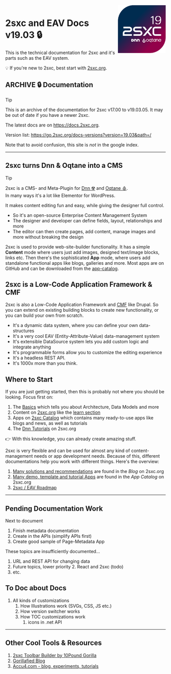 
<img src="../assets/logos/vcurrent/500.png" width="150px" align="right" class="float-end">

# 2sxc and EAV Docs v19.03 🔒

This is the technical documentation for 2sxc and it's parts such as the EAV system.

💡 If you're new to 2sxc, best start with [2sxc.org](https://2sxc.org/).

## ARCHIVE 🔒 Documentation

> [!TIP]
> This is an archive of the documentation for 2sxc v17.00 to v19.03.05.
> It may be out of date if you have a newer 2sxc.
>
> The latest docs are on <https://docs.2sxc.org>.
>
> Version list: <https://go.2sxc.org/docs-versions?version=19.03&path=/>

Note that to avoid confusion, this site is _not_ in the google index.

---

## 2sxc turns Dnn & Oqtane into a CMS

> [!TIP]
> 2sxc is a CMS- and Meta-Plugin for [Dnn ☢️](xref:Abyss.Platforms.Dnn.Index) and [Oqtane 🩸](xref:Abyss.Platforms.Oqtane.Index).  
> In many ways it's a lot like Elementor for WordPress.

It makes content editing fun and easy, while giving the designer full control.

* So it's an open-source Enterprise Content Management System
* The designer and developer can define fields, layout, relationships and more
* The editor can then create pages, add content, manage images and more without breaking the design

2sxc is used to provide web-site-builder functionality.
It has a simple **Content** mode where users just add images, designed text/image blocks, links etc.
Then there's the sophisticated **App** mode, where users add standalone functional apps like blogs, galleries and more.
Most apps are on GitHub and can be downloaded from the [app-catalog](https://2sxc.org/en/apps).

## 2sxc is a Low-Code Application Framework & CMF

2sxc is also a Low-Code Application Framework and [CMF](https://en.wikipedia.org/wiki/List_of_content_management_frameworks) like Drupal.
So you can extend on existing building blocks to create new functionality, or you can build your own from scratch.

* It's a dynamic data system, where you can define your own data-structures
* It's a very cool EAV (Entity-Attribute-Value) data-management system
* It's extensible DataSource system lets you add custom logic and integrate anything
* It's programmable forms allow you to customize the editing experience
* It's a headless REST API.
* It's 1000x more than you think.


## Where to Start

If you are just getting started, then this is probably not where you should be looking. Focus first on:

1. The [Basics](xref:Basics.Index) which tells you about Architecture, Data Models and more
1. Content on [2sxc.org](https://2sxc.org/) like the [learn section](https://2sxc.org/en/learn)
1. Apps on [2sxc Catalog](https://2sxc.org/en/apps) which contains many ready-to-use apps like blogs and news, as well as tutorials
1. The [Dnn Tutorials](https://2sxc.org/dnn-tutorials/en/) on 2sxc.org

👉 With this knowledge, you can already create amazing stuff.

2sxc is very flexible and can be used for almost any kind of content-management needs or app development needs.
Because of this, different documentations help you work with different things.
Here's the overview:

1. [Many solutions and recommendations](http://2sxc.org/en/blog) are found in the _Blog_ on 2sxc.org
1. [Many demo, template and tutorial Apps](http://2sxc.org/en/Apps) are found in the _App Catalog_ on 2sxc.org
1. [2sxc / EAV Roadmap](xref:Abyss.Releases.Roadmap)




---

## Pending Documentation Work

Next to document

1. Finish metadata documentation
1. Create in the APIs (simplify APIs first)
1. Create good sample of Page-Metadata App

These topics are insufficiently documented...

1. URL and REST API for changing data
1. Future topics, lower priority
    2. React and 2sxc (todo)
1. etc.


## To Doc about Docs

1. All kinds of customizations
    1. How Illustrations work (SVGs, CSS, JS etc.)
    1. How version switcher works
    1. How TOC customizations work
        1. icons in .net API

---

## Other Cool Tools & Resources

1. [2sxc Toolbar Builder by 10Pound Gorilla](https://www.gorillafied.ai/Build/2sxc-Toolbar-Builder)
1. [Gorillafied Blog](https://www.gorillafied.ai/)
1. [Accu4.com - blog, experiments, tutorials](https://www.accu4.com/)
